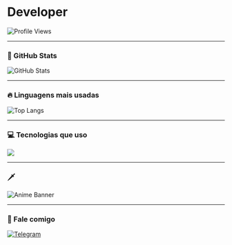 # Developer

![Profile Views](https://komarev.com/ghpvc/?username=slasher403&color=blueviolet&style=flat)

---

### 🧠 GitHub Stats
![GitHub Stats](https://github-readme-stats.vercel.app/api?username=slasher403&show_icons=true&theme=dark)

---

### 🔥 Linguagens mais usadas
![Top Langs](https://github-readme-stats.vercel.app/api/top-langs/?username=slasher403&layout=compact&theme=dark)

---

### 💻 Tecnologias que uso
<p align="left">
  <img src="https://skillicons.dev/icons?i=java,php,python,css,sql,vscode" />
</p>

---

### 🗡️
![Anime Banner]([https://i.imgur.com/TuGQv8O.gif](https://imgur.com/gallery/when-she-mentions-only-boning-guys-with-good-taste-memes-0Rz7Bpb))

---

### 💬 Fale comigo
[![Telegram](https://img.shields.io/badge/Telegram-2CA5E0?style=for-the-badge&logo=telegram&logoColor=white)](https://t.me/SEULINK)
